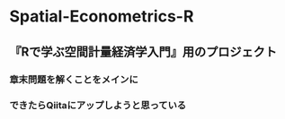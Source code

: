 # Spatial-Econometrics-R


## 『Rで学ぶ空間計量経済学入門』用のプロジェクト
### 章末問題を解くことをメインに
### できたらQiitaにアップしようと思っている
